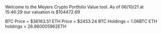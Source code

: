Welcome to the Meyers Crypto Portfolio Value tool. 
As of 06/10/21 at 15:46:29 our valuation is $104472.69 

BTC Price = $36163.51
 ETH Price = $2453.24
BTC Holdings = 1.06BTC
 ETH holdings = 26.960005962ETH 
